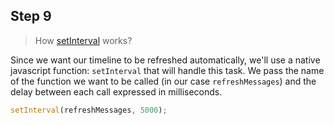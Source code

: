 ## Step 9

> How [setInterval](https://developer.mozilla.org/en-US/docs/Web/API/WindowTimers/setInterval) works?

Since we want our timeline to be refreshed automatically, we'll use a native javascript function: `setInterval` that will handle this task.
We pass the name of the function we want to be called (in our case `refreshMessages`) and the delay between each call expressed in milliseconds.

```javascript
setInterval(refreshMessages, 5000);
```
